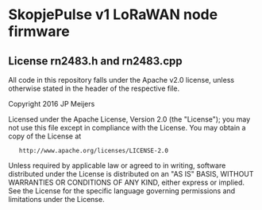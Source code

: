 # SkopjePulse v1 LoRaWAN node firmware

## License rn2483.h and rn2483.cpp
All code in this repository falls under the Apache v2.0 license, unless otherwise stated in the header of the respective file.

   Copyright 2016 JP Meijers

   Licensed under the Apache License, Version 2.0 (the "License");
   you may not use this file except in compliance with the License.
   You may obtain a copy of the License at

       http://www.apache.org/licenses/LICENSE-2.0

   Unless required by applicable law or agreed to in writing, software
   distributed under the License is distributed on an "AS IS" BASIS,
   WITHOUT WARRANTIES OR CONDITIONS OF ANY KIND, either express or implied.
   See the License for the specific language governing permissions and
   limitations under the License.

